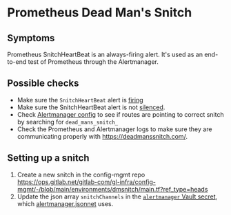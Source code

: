 # Prometheus Dead Man's Snitch

## Symptoms

Prometheus SnitchHeartBeat is an always-firing alert. It's used as an end-to-end test of Prometheus through the Alertmanager.

## Possible checks

* Make sure the `SnitchHeartBeat` alert is [firing](https://alerts.gitlab.net/#/alerts?silenced=false&inhibited=false&active=true&filter=%7Balertname%3D%22SnitchHeartBeat%22%7D)
* Make sure the SnitchHeartBeat alert is not [silenced](https://alerts.gitlab.net/#/silences).
* Check [Alertmanager config](https://alerts.gitlab.net/#/status) to see if routes are pointing to correct snitch by searching for `dead_mans_snitch_`
* Check the Prometheus and Alertmanager logs to make sure they are communicating properly with <https://deadmanssnitch.com/>.

## Setting up a snitch

1. Create a new snitch in the config-mgmt repo <https://ops.gitlab.net/gitlab-com/gl-infra/config-mgmt/-/blob/main/environments/dmsnitch/main.tf?ref_type=heads>
1. Update the json array `snitchChannels` in the [`alertmanager` Vault secret](https://vault.gitlab.net/ui/vault/secrets/ci/show/ops-gitlab-net/gitlab-com/runbooks/ops/alertmanager), which [alertmanager.jsonnet](../../alertmanager/alertmanager.jsonnet) uses.
